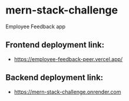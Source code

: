 # mern-stack-challenge
 Employee Feedback app

## Frontend deployment link:
- https://employee-feedback-peer.vercel.app/

## Backend deployment link:
- https://mern-stack-challenge.onrender.com